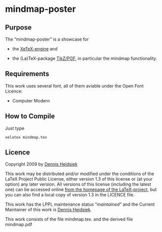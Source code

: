 ﻿

# mindmap-poster


## Purpose

The “mindmap-poster” is a showcase for

* the [XeTeX-engine](http://scripts.sil.org/XeTeX) and

* the (La)TeX-package [TikZ/PGF](http://sourceforge.net/projects/pgf/), in particular the mindmap functionality.


## Requirements

This work uses several font, all of them aviable under the Open Font Licence:

* Computer Modern
<!--
* Linux Libertine
* Gentium
-->


## How to Compile

Just type

    xelatex mindmap.tex


## Licence

Copyright 2009 by [Dennis Heidsiek](http://www.google.com/profiles/Dennis.Heidsiek)

This work may be distributed and/or modified under the conditions of the LaTeX Project Public License, either version 1.3 of this license or (at your option) any later version. All versions of this license (including the latest one) can be accessed online [from the homepage of the LaTeX-project](http://www.latex-project.org/lppl/), but you can also find a local copy of version 1.3 in the LICENCE file.

This work has the LPPL maintenance status “*maintained*” and the Current Maintainer of this work is [Dennis Heidsiek](http://www.google.com/profiles/Dennis.Heidsiek).

This work consists of the file mindmap.tex.
          and the derived file mindmap.pdf
          
<!-- 
This work consists of this file dummy.dtx
          and the derived files dummy.sty,
                                dummy.cfg,
                                dummy.ins,
                                dummy-example.ltx,
                            and dummy.pdf.
-->


